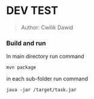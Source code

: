 # DEV TEST
> Author: Cwilik Dawid

### Build and run

In main directory run command

``
mvn package
``

in each sub-folder run command

``
java -jar /target/task.jar
``